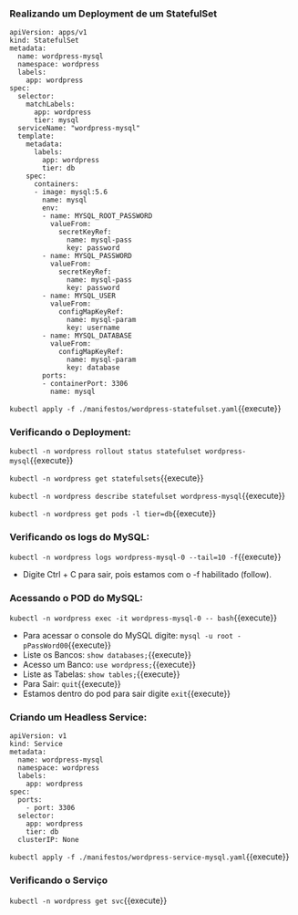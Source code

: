 
### Realizando um Deployment de um StatefulSet

```
apiVersion: apps/v1
kind: StatefulSet
metadata:
  name: wordpress-mysql
  namespace: wordpress
  labels:
    app: wordpress
spec:
  selector:
    matchLabels:
      app: wordpress
      tier: mysql
  serviceName: "wordpress-mysql"
  template:
    metadata:
      labels:
        app: wordpress
        tier: db
    spec:
      containers:
      - image: mysql:5.6
        name: mysql
        env:
        - name: MYSQL_ROOT_PASSWORD
          valueFrom:
            secretKeyRef:
              name: mysql-pass
              key: password
        - name: MYSQL_PASSWORD
          valueFrom:
            secretKeyRef:
              name: mysql-pass
              key: password
        - name: MYSQL_USER
          valueFrom:
            configMapKeyRef:
              name: mysql-param
              key: username
        - name: MYSQL_DATABASE
          valueFrom:
            configMapKeyRef:
              name: mysql-param
              key: database
        ports:
        - containerPort: 3306
          name: mysql
```

`kubectl apply -f ./manifestos/wordpress-statefulset.yaml`{{execute}}

### Verificando o Deployment:

`kubectl -n wordpress rollout status statefulset wordpress-mysql`{{execute}}

`kubectl -n wordpress get statefulsets`{{execute}}

`kubectl -n wordpress describe statefulset wordpress-mysql`{{execute}}

`kubectl -n wordpress get pods -l tier=db`{{execute}}

### Verificando os logs do MySQL:

`kubectl -n wordpress logs wordpress-mysql-0 --tail=10 -f`{{execute}}

* Digite Ctrl + C para sair, pois estamos com o -f habilitado (follow).

### Acessando o POD do MySQL:

`kubectl -n wordpress exec -it wordpress-mysql-0 -- bash`{{execute}}

* Para acessar o console do MySQL digite: `mysql -u root -pPassWord00`{{execute}}
* Liste os Bancos: `show databases;`{{execute}}
* Acesso um Banco: `use wordpress;`{{execute}}
* Liste as Tabelas: `show tables;`{{execute}}
* Para Sair: `quit`{{execute}}
* Estamos dentro do pod para sair digite `exit`{{execute}}

### Criando um Headless Service:

```
apiVersion: v1
kind: Service
metadata:
  name: wordpress-mysql
  namespace: wordpress
  labels:
    app: wordpress
spec:
  ports:
    - port: 3306
  selector:
    app: wordpress
    tier: db
  clusterIP: None
```

`kubectl apply -f ./manifestos/wordpress-service-mysql.yaml`{{execute}}

### Verificando o Serviço

`kubectl -n wordpress get svc`{{execute}}
